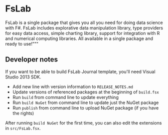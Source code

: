 FsLab 
=====

FsLab is a single package that gives you all you need for doing data science with
F#. FsLab includes explorative data manipulation library, type providers for easy
data access, simple charting library, support for integration with R and numerical
computing libraries. All available in a single package and ready to use!"""

Developer notes
---------------

If you want to be able to build FsLab Journal template, you'll need Visual Studio 2013 SDK.

 * Add new line with version information to `RELEASE_NOTES.md`
 * Update versions of referenced packages at the beginning of `build.fsx`
 * Run `build` from command line to update everything
 * Run `build NuGet` from command line to update just the NuGet package
 * Run `publish` from command line to upload NuGet package (if you have the rights)
 
After running `build NuGet` for the first time, you can also edit the
extensions in `src/FsLab.fsx`. 